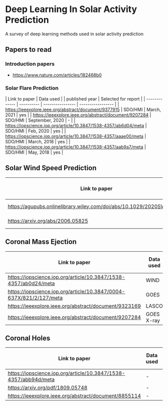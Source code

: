 # Deep Learning In Solar Activity Prediction
A survey of deep learning methods used in solar activity prediction

## Papers to read

### Introduction papers
* https://www.nature.com/articles/182468b0

### Solar Flare Prediction
| Link to paper | Data used | | published year  | Selected for report |
| ------------- | ----------  | ---------------- |  ----------------- |
| https://ieeexplore.ieee.org/abstract/document/9377915 | SDO/HMI | March, 2021  | yes |
| https://ieeexplore.ieee.org/abstract/document/9207284 | SDO/HMI | September, 2020 | - |
| https://iopscience.iop.org/article/10.3847/1538-4357/ab6d04/meta | SDO/HMI | Feb, 2020 | yes |
| https://iopscience.iop.org/article/10.3847/1538-4357/aaae00/meta | SDO/HMI | March, 2018 | yes |
| https://iopscience.iop.org/article/10.3847/1538-4357/aab9a7/meta | SDO/HMI | May, 2018 | yes |

## Solar Wind Speed Prediction
| Link to paper | Data used | published year | Selected for report |
| ------------- | ----------  | ---------------- | -------------- |
| https://agupubs.onlinelibrary.wiley.com/doi/abs/10.1029/2020SW002707  | OMNIWEB  | May, 2021 | yes |
| https://arxiv.org/abs/2006.05825 | OMNIWEB | June, 2020 | yes |

## Coronal Mass Ejection
| Link to paper | Data used | published year | Selected for report |
| ------------- | ----------  | ---------------- | ------------- |
| https://iopscience.iop.org/article/10.3847/1538-4357/ab0d24/meta  | WIND | - | - |
| https://iopscience.iop.org/article/10.3847/0004-637X/821/2/127/meta | GOES | - | yes |
| https://ieeexplore.ieee.org/abstract/document/9323169 | LASCO | Oct, 2020 | - |
| https://ieeexplore.ieee.org/abstract/document/9207284 | GOES X-ray | July, 2020 |  yes |

## Coronal Holes
| Link to paper | Data used | Selected for report |
| ------------- | ----------  | ---------------- |
| https://iopscience.iop.org/article/10.3847/1538-4357/abb94d/meta  | - | - |
| https://arxiv.org/pdf/1809.05748  | - | - |
| https://ieeexplore.ieee.org/abstract/document/8855114 | - | - |
